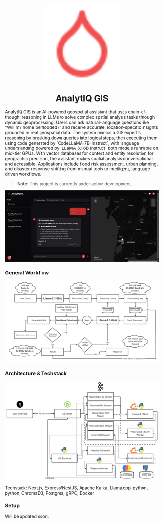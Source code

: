 <p align="center">
  <img src="logo.svg" width="250" alt="AnalytIQ Temporary Logo" />
</p>

<h1 align="center">AnalytIQ GIS</h1>
AnalytIQ GIS is an AI-powered geospatial assistant that uses chain-of-thought reasoning in LLMs to solve complex spatial analysis tasks through dynamic geoprocessing. Users can ask natural-language questions like “Will my home be flooded?” and receive accurate, location-specific insights grounded in real geospatial data.
The system mimics a GIS expert’s reasoning by breaking down queries into logical steps, then executing them using code generated by `CodeLLaMA-7B-Instruct`, with language understanding powered by `LLaMA 3.1 8B Instruct` both models runnable on mid-tier GPUs.
With vector databases for context and entity resolution for geographic precision, the assistant makes spatial analysis conversational and accessible. Applications include flood risk assessment, urban planning, and disaster response shifting from manual tools to intelligent, language-driven workflows.

>**Note**: This project is currently under active development.

![UI](./ui.png)

### General Workflow
![Workflow](./LLM_based_GIS_Workflow.jpg)

### Architecture & Techstack
![Architecture](./Solution_arch.jpg)

Techstack: Next.js, Express/NestJS, Apache Kafka, Llama.cpp-python, python, ChromaDB, Postgres, gRPC, Docker

### Setup
Will be updated soon.

